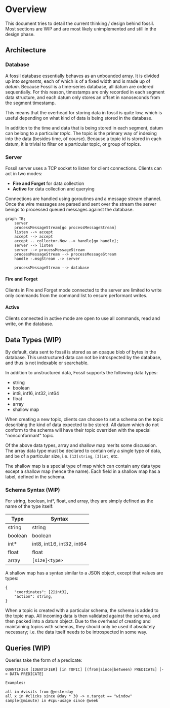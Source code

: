 # Overview

This document tries to detail the current thinking / design behind fossil. Most sections are WIP and are most likely
unimplemented and still in the design phase.

## Architecture

### Database

A fossil database essentially behaves as an unbounded array. It is divided up into *segments*, each of which is of a 
fixed width and is made up of *datum*. Because Fossil is a time-series database, all datum are ordered sequentially. 
For this reason, timestamps are only recorded in each segment data structure, and each datum only stores an offset in 
nanoseconds from the segment timestamp.

This means that the overhead for storing data in fossil is quite low, which is useful depending on what kind of data is 
being stored in the database.

In addition to the time and data that is being stored in each segment, datum can belong to a particular *topic*. The 
topic is the primary way of indexing into the data (besides time, of course). Because a topic id is stored in each 
datum, it is trivial to filter on a particular topic, or group of topics.

### Server

Fossil server uses a TCP socket to listen for client connections. Clients can act in two modes: 
- **Fire and Forget** for data collection
- **Active** for data collection and querying

Connections are handled using goroutines and a message stream channel. Once the wire messages are parsed and sent over the stream the server beings to processed queued messages against the database.

```mermaid
graph TB;
	server
	processMessageStream[go processMessageStream]
	listen --> accept
	accept --> accept
	accept -. collector.New .-> handle[go handle];
	server --> listen
	server --> processMessageStream
	processMessageStream --> processMessageStream
	handle -.msgStream .-> server

	processMessageStream --> database
```

#### Fire and Forget
Clients in Fire and Forget mode connected to the server are limited to write only commands from the command list to ensure performant writes.

#### Active
Clients connected in active mode are open to use all commands, read and write, on the database.

## Data Types (WIP)

By default, data sent to fossil is stored as an opaque blob of bytes in the database. This unstructured data can not 
be introspected by the database, and thus is not indexable or searchable.

In addition to unstructured data, Fossil supports the following data types:

* string
* boolean
* int8, int16, int32, int64
* float
* array
* shallow map

When creating a new topic, clients can choose to set a schema on the topic describing the kind of data expected to be 
stored. All datum which do not conform to the schema will have their topic overriden with the special "nonconformant" 
topic.

Of the above data types, array and shallow map merits some discussion. The array data type must be declared to contain 
only a single type of data, and be of a particular size, i.e. `[12]string`, `[3]int`, etc.

The shallow map is a special type of map which can contain any data type except a shallow map (hence the name).  Each 
field in a shallow map has a label, defined in the schema.

### Schema Syntax (WIP)

For string, boolean, int*, float, and array, they are simply defined as the name of the type itself:

| Type    | Syntax                    |
| ------- | ------------------------- |
| string  | string                    |
| boolean | boolean                   |
| int*    | int8, int16, int32, int64 |
| float   | float                     |
| array   | `[size]<type>`            |

A shallow map has a syntax similar to a JSON object, except that values are types:

```
{
	"coordinates": [2]int32,
	"action": string,
}
```

When a topic is created with a particular schema, the schema is added to the topic map. All incoming data is then 
validated against the schema, and then packed into a datum object. Due to the overhead of creating and maintaining 
topics with schemas, they should only be used if absolutely necessary; i.e. the data itself needs to be introspected 
in some way.

## Queries (WIP)

Queries take the form of a predicate:

```
QUANTIFIER [IDENTIFIER] [in TOPIC] [(from|since|between) PREDICATE] [-> DATA PREDICATE]

Examples:

all in #visits from @yesterday
all x in #clicks since @day * 30 -> x.target == "window"
sample(@minute) in #cpu-usage since @week
```
